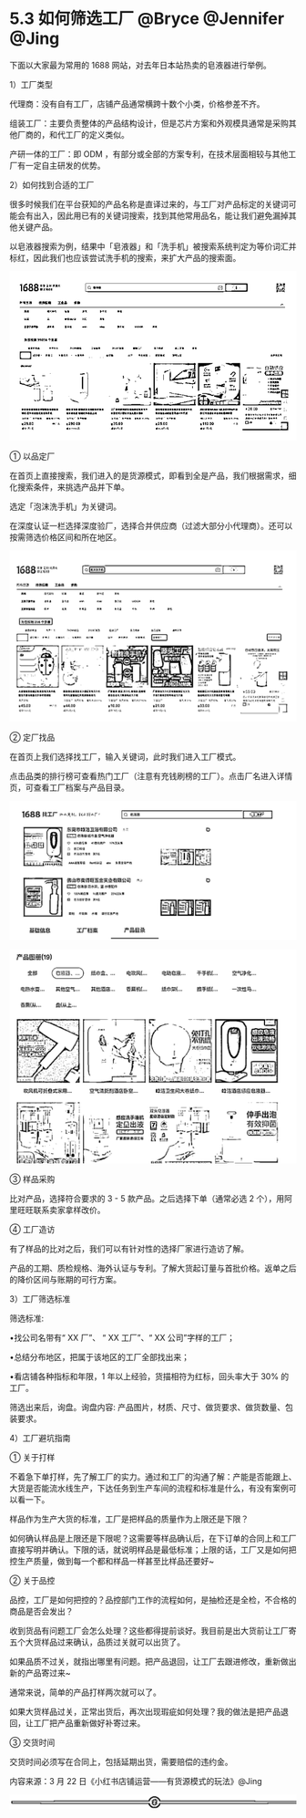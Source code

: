 # 5.3 如何筛选工厂 @Bryce @Jennifer @Jing

下面以大家最为常用的 1688 网站，对去年日本站热卖的皂液器进行举例。

1）工厂类型

代理商：没有自有工厂，店铺产品通常横跨十数个小类，价格参差不齐。

组装工厂：主要负责整体的产品结构设计，但是芯片方案和外观模具通常是采购其他厂商的，和代工厂的定义类似。

产研一体的工厂：即 ODM ，有部分或全部的方案专利，在技术层面相较与其他工厂有一定自主研发的优势。

2）如何找到合适的工厂

很多时候我们在平台获知的产品名称是直译过来的，与工厂对产品标定的关键词可能会有出入，因此用已有的关键词搜索，找到其他常用品名，能让我们避免漏掉其他关键产品。

以皂液器搜索为例，结果中「皂液器」和「洗手机」被搜索系统判定为等价词汇并标红，因此我们也应该尝试洗手机的搜索，来扩大产品的搜索面。

![](img/45c9d40ca874a89c414bd9eb9055c2ef.png)

① 以品定厂

在首页上直接搜索，我们进入的是货源模式，即看到全是产品，我们根据需求，细化搜索条件，来挑选产品并下单。

选定「泡沫洗手机」为关键词。

在深度认证一栏选择深度验厂，选择合并供应商（过滤大部分小代理商）。还可以按需筛选价格区间和所在地区。

![](img/508d0947ce1705809b4a0545cdc8ae7b.png)

② 定厂找品

在首页上我们选择找工厂，输入关键词，此时我们进入工厂模式。

点击品类的排行榜可查看热门工厂（注意有充钱刷榜的工厂）。点击厂名进入详情页，可查看工厂档案与产品目录。

![](img/879e80479c322246d0bc46e5e544b12d.png)

![](img/fb02d562b23f2c35bd3941d9588b46f9.png)

③ 样品采购

比对产品，选择符合要求的 3 - 5 款产品。之后选择下单（通常必选 2 个），用阿里旺旺联系卖家拿样改价。

④ 工厂造访

有了样品的比对之后，我们可以有针对性的选择厂家进行造访了解。

产品的工期、质检规格、海外认证与专利。了解大货起订量与首批价格。返单之后的降价区间与账期的可行方案。

3）工厂筛选标准

筛选标准:

•找公司名带有“ XX 厂”、 “ XX 工厂”、“ XX 公司”字样的工厂；

•总结分布地区，把属于该地区的工厂全部找出来；

•看店铺各种指标和年限，1 年以上经验，货描相符为红标，回头率大于 30% 的工厂。

筛选出来后，询盘。询盘内容: 产品图片，材质、尺寸、做货要求、做货数量、包装要求。

4）工厂避坑指南

① 关于打样

不着急下单打样，先了解工厂的实力。通过和工厂的沟通了解：产能是否能跟上、大货是否能流水线生产，下达任务到生产车间的流程和标准是什么，有没有案例可以看一下。

样品作为生产大货的标准，工厂是把样品的质量作为上限还是下限？

如何确认样品是上限还是下限呢？这需要等样品确认后，在下订单的合同上和工厂直接写明并确认。下限的话，就说明样品是最低标准；上限的话，工厂又是如何把控生产质量，做到每一个都和样品一样甚至比样品还要好~

② 关于品控

品控，工厂是如何把控的？品控部门工作的流程如何，是抽检还是全检，不合格的商品是否会发出？

收到货品有问题工厂会怎么处理？这些都得提前谈好。我目前是出大货前让工厂寄五个大货样品过来确认，品质过关就可以出货了。

如果品质不过关，就指出哪里有问题。把产品退回，让工厂去跟进修改，重新做出新的产品寄过来~

通常来说，简单的产品打样两次就可以了。

如果大货样品过关，正常出货后，再次出现瑕疵如何处理？我的做法是把产品退回，让工厂把产品重新做好补寄过来。

③ 交货时间

交货时间必须写在合同上，包括延期出货，需要赔偿的违约金。

内容来源：3 月 22 日《小红书店铺运营——有货源模式的玩法》@Jing

![](img/f5f11c405b1ebfa42488ca1035ca05ad.png)